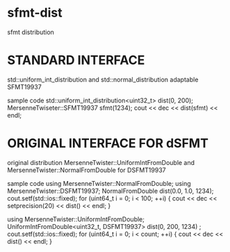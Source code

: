 # sfmt-dist

sfmt distribution

STANDARD INTERFACE
==================
std::uniform_int_distribution and std::normal_distribution adaptable
SFMT19937

sample code
std::uniform_int_distribution<uint32_t> dist(0, 200);
MersenneTwiseter::SFMT19937 sfmt(1234);
cout << dec << dist(sfmt) << endl;

ORIGINAL INTERFACE FOR dSFMT
============================
original distribution MersenneTwister::UniformIntFromDouble and
MersenneTwister::NormalFromDouble for DSFMT19937

sample code
using MersenneTwister::NormalFromDouble;
using MersenneTwister::DSFMT19937;
NormalFromDouble<DSFMT19937> dist(0.0, 1.0, 1234);
cout.setf(std::ios::fixed);
for (uint64_t i = 0; i < 100; ++i) {
    cout << dec << setprecision(20) << dist() << endl;
}

using MersenneTwister::UniformIntFromDouble;
UniformIntFromDouble<uint32_t, DSFMT19937> dist(0, 200, 1234) ;
cout.setf(std::ios::fixed);
for (uint64_t i = 0; i < count; ++i) {
    cout << dec << dist() << endl;
}
